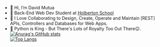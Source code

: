 - 👋 Hi, I’m David Mutua
- 🌱 Back-End Web Dev Student at [Holberton School](https://www.holbertonschool.com/)<br>
- 🌱 I Love Collaborating to Design, Create, Operate and Maintain [REST] APIs, Controllers and Databases for Web Apps.
- 👑 Python is King - But There's Lots of Royalty Too Out There😉.  
[![Anurag's GitHub stats](https://github-readme-stats.vercel.app/api?username=DMMutua&show_icons=true&theme=radical)](https://github.com/anuraghazra/github-readme-stats)<br>
[![Top Langs](https://github-readme-stats.vercel.app/api/top-langs/?username=DMMutua&exclude_repo=DMMutua,alx-low_level_programming&layout=compact)](https://github.com/anuraghazra/github-readme-stats)
<!---
DMMutua/DMMutua is a ✨ special ✨ repository because its `README.md` (this file) appears on your GitHub profile.
You can click the Preview link to take a look at your changes.
--->
